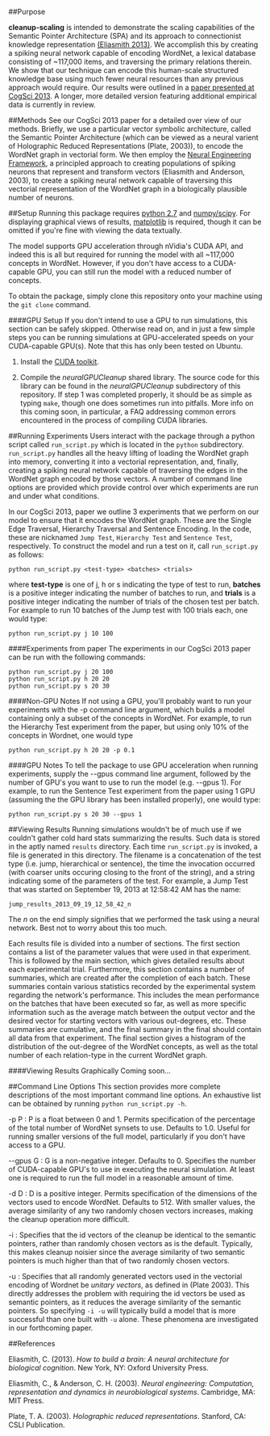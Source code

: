 ##Purpose

**cleanup-scaling** is intended to demonstrate the scaling capabilities of the Semantic Pointer Architecture (SPA) and its approach to connectionist knowledge representation [(Eliasmith 2013)](http://compneuro.uwaterloo.ca/research/spa.html). We accomplish this by creating a spiking neural network capable of encoding WordNet, a lexical database consisting of ~117,000 items, and traversing the primary relations therein. We show that our technique can encode this human-scale structured knowledge base using much fewer neural resources than any previous approach would require. Our results were outlined in a [paper presented at CogSci 2013](http://mindmodeling.org/cogsci2013/papers/0099/paper0099.pdf). A longer, more detailed version featuring additional empirical data is currently in review.

##Methods
See our CogSci 2013 paper for a detailed over view of our methods. Briefly, we use a particular vector symbolic architecture, called the Semantic Pointer Architecture (which can be viewed as a neural varient of Holographic Reduced Representations (Plate, 2003)), to encode the WordNet graph in vectorial form. We then employ the [Neural Engineering Framework](http://compneuro.uwaterloo.ca/research/nef.html), a principled approach to creating populations of spiking neurons that represent and transform vectors (Eliasmith and Anderson, 2003), to create a spiking neural network capable of traversing this vectorial representation of the WordNet graph in a biologically plausible number of neurons.

##Setup
Running this package requires [python 2.7](http://www.python.org/getit/) and [numpy/scipy](http://www.scipy.org/install.html). For displaying graphical views of results, [matplotlib](http://matplotlib.org/users/installing.html) is required, though it can be omitted if you're fine with viewing the data textually.

The model supports GPU acceleration through nVidia's CUDA API, and indeed this is all but required for running the model with all ~117,000 concepts in WordNet. 
However, if you don't have access to a CUDA-capable GPU, you can still run the model with a reduced number of concepts. 

To obtain the package, simply clone this repository onto your machine using the ``git clone`` command.

####GPU Setup
If you don't intend to use a GPU to run simulations, this section can be safely skipped. Otherwise read on, and in just a few simple steps you can be running simulations at GPU-accelerated speeds
on your CUDA-capable GPU(s). Note that this has only been tested on Ubuntu. 

1. Install the [CUDA toolkit](https://developer.nvidia.com/cuda-downloads).

2. Compile the *neuralGPUCleanup* shared library. The source code for this library can be found in the *neuralGPUCleanup* subdirectory of this repository. If step 1 was completed properly, it should be as simple as typing ``make``, though one does sometimes run into pitfalls. More info on this coming soon, in particular, a FAQ addressing common errors encountered in the process of compiling CUDA libraries.

##Running Experiments
Users interact with the package through a python script called ``run_script.py`` which is located in the ``python`` subdirectory. ``run_script.py`` handles all the heavy lifting of loading the WordNet graph into memory, converting it into 
a vectorial representation, and, finally, creating a spiking neural network capable of traversing the edges in the WordNet graph encoded by those vectors. A number of command line options are provided which provide control over which experiments are run and under what conditions.

In our CogSci 2013, paper we outline 3 experiments that we perform on our model to ensure that it encodes the WordNet graph. These are the Single Edge Traversal, Hierarchy Traversal and
Sentence Encoding. In the code, these are nicknamed ``Jump Test``, ``Hierarchy Test`` and ``Sentence Test``, respectively. To construct the model and run a test on it, call ``run_script.py`` as follows:

```
python run_script.py <test-type> <batches> <trials>
```

where **test-type** is one of j, h or s indicating the type of test to run, **batches** is a positive integer indicating the number of batches to run, and **trials** is a positive integer indicating the number of trials of the chosen test per batch. For example to run 10 batches of the Jump test with 100 trials each, one would type:

```
python run_script.py j 10 100
```

####Experiments from paper
The experiments in our CogSci 2013 paper can be run with the following commands:

```
python run_script.py j 20 100 
python run_script.py h 20 20 
python run_script.py s 20 30
```

####Non-GPU Notes
If not using a GPU, you'll probably want to run your experiments with the -p command line argument, which builds a model containing only a subset of the concepts in WordNet. For example, to run the Hierarchy Test experiment from the paper, but using only 10% of the concepts in Wordnet, one would type

```
python run_script.py h 20 20 -p 0.1
```

####GPU Notes
To tell the package to use GPU acceleration when running experiments, supply the --gpus command line argument, followed by the number of GPU's you want to use to run the model (e.g. --gpus 1). For example, to run the Sentence Test experiment from the paper using 1 GPU (assuming the the GPU library has been installed properly), one would type:

```
python run_script.py s 20 30 --gpus 1
```

##Viewing Results
Running simulations wouldn't be of much use if we couldn't gather cold hard stats summarizing the results. Such data is stored in the aptly named ``results`` directory. Each time ``run_script.py`` is invoked, a file is generated in this directory. The filename is a concatenation of the test type (i.e. jump, hierarchical or sentence), the time the invocation occurred (with coarser units occuring closing to the front of the string), and a string indicating some of the parameters of the test. For example, a Jump Test that was started on September 19, 2013 at 12:58:42 AM has the name:

```
jump_results_2013_09_19_12_58_42_n
```

The *n* on the end simply signifies that we performed the task using a neural network. Best not to worry about this too much.

Each results file is divided into a number of sections. The first section contains a list of the parameter values that were used in that experiment. This is followed by the main section, which gives detailed results about each experimental trial. Furthermore, this section contains a number of summaries, which are created after the completion of each batch. These summaries contain various statistics recorded by the experimental system regarding the network's performance. This includes the mean performance on the batches that have been executed so far, as well as more specific information such as the average match between the output vector and the desired vector for starting vectors with various out-degrees, etc. These summaries are cumulative, and the final summary in the final should contain all data from that experiment. The final section gives a histogram of the distribution of the out-degree of the WordNet concepts, as well as the total number of each relation-type in the current WordNet graph.

####Viewing Results Graphically
Coming soon...

##Command Line Options
This section provides more complete descriptions of the most important command line options. An exhaustive list can be obtained by running ``python run_script.py -h``.

-p P : P is a float between 0 and 1. Permits specification of the percentage of the total number of WordNet synsets to use. Defaults to 1.0. Useful for running smaller versions of the full model, particularly if you don't have access to a GPU.

--gpus G : G is a non-negative integer. Defaults to 0. Specifies the number of CUDA-capable GPU's to use in executing the neural simulation. At least one is required to run the full model in a reasonable amount of time.

-d D : D is a positive integer. Permits specification of the dimensions of the vectors used to encode WordNet. Defaults to 512. With smaller values, the average similarity of any two randomly chosen vectors increases, making the cleanup operation more difficult.

-i : Specifies that the id vectors of the cleanup be identical to the semantic pointers, rather than randomly chosen vectors as is the default. Typically, this makes cleanup noisier since the average similarity of two semantic pointers is much higher than that of two randomly chosen vectors.

-u : Specifies that all randomly generated vectors used in the vectorial encoding of Wordnet be *unitary vectors*, as defined in (Plate 2003). This directly addresses the problem with requiring the id vectors be used as semantic pointers, as it reduces the average similarity of the semantic pointers. So specifying ``-i -u`` will typically build a model that is more successful than one built with ``-u`` alone. These phenomena are investigated in our forthcoming paper.

##References

Eliasmith, C. (2013). *How to build a brain: A neural architecture for biological cognition*. New York, NY: Oxford University Press.

Eliasmith, C., & Anderson, C. H. (2003). *Neural engineering: Computation, representation and dynamics in neurobiological systems*. Cambridge, MA: MIT Press.

Plate, T. A. (2003). *Holographic reduced representations*. Stanford, CA: CSLI Publication.
